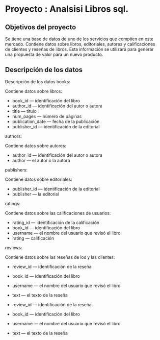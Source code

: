 # Proyecto : Analsisi Libros sql.

## Objetivos del proyecto

Se tiene una base de datos de uno de los servicios que compiten en este mercado. Contiene datos sobre libros, editoriales, autores y calificaciones de clientes y reseñas de libros. Esta información se utilizará para generar una propuesta de valor para un nuevo producto.

## Descripción de los datos

Descripción de los datos
books:

Contiene datos sobre libros:

- book_id — identificación del libro
- author_id — identificación del autor o autora
- title — título
- num_pages — número de páginas
- publication_date — fecha de la publicación
- publisher_id — identificación de la editorial

authors:

Contiene datos sobre autores:

- author_id — identificación del autor o autora
- author — el autor o la autora

publishers:

Contiene datos sobre editoriales:

- publisher_id — identificación de la editorial
- publisher — la editorial

ratings:

Contiene datos sobre las calificaciones de usuarios:

- rating_id — identificación de la calificación
- book_id — identificación del libro
- username — el nombre del usuario que revisó el libro
- rating — calificación

reviews:

Contiene datos sobre las reseñas de los y las clientes:

- review_id — identificación de la reseña
- book_id — identificación del libro
- username — el nombre del usuario que revisó el libro
- text — el texto de la reseña

- review_id — identificación de la reseña
- book_id — identificación del libro
- username — el nombre del usuario que revisó el libro
- text — el texto de la reseña
